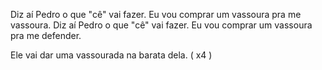 Diz aí Pedro o que "cê" vai fazer. Eu vou comprar um vassoura pra me vassoura. Diz aí Pedro o que "cê" vai fazer. Eu vou comprar um vassoura pra me defender.

Ele vai dar uma vassourada na barata dela. ( x4 )
